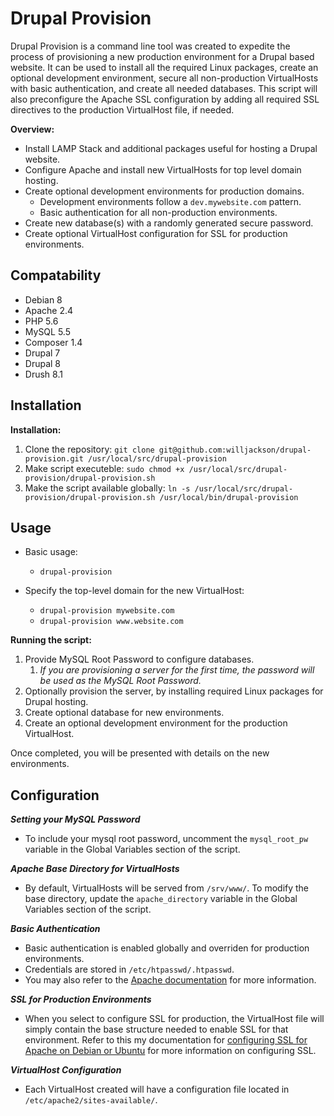 # Drupal Provision
Drupal Provision is a command line tool was created to expedite the process of
provisioning a new production environment for a Drupal based website.  It can be 
used to install all the required Linux packages, create an optional development
environment, secure all non-production VirtualHosts with basic authentication,
and create all needed databases. This script will also preconfigure the Apache
SSL configuration by adding all required SSL directives to the production
VirtualHost file, if needed.


**Overview:**
- Install LAMP Stack and additional packages useful for hosting a Drupal website. 
- Configure Apache and install new VirtualHosts for top level domain hosting.
- Create optional development environments for production domains.
  -  Development environments follow a `dev.mywebsite.com` pattern.
  -  Basic authentication for all non-production environments.
- Create new database(s) with a randomly generated secure password.
- Create optional VirtualHost configuration for SSL for production environments.
  

## Compatability
- Debian 8
- Apache 2.4
- PHP 5.6
- MySQL 5.5
- Composer 1.4
- Drupal 7
- Drupal 8
- Drush 8.1 

## Installation

**Installation:**
1. Clone the repository: `git clone git@github.com:willjackson/drupal-provision.git /usr/local/src/drupal-provision`
2. Make script executeble: `sudo chmod +x /usr/local/src/drupal-provision/drupal-provision.sh`
3. Make the script available globally: `ln -s /usr/local/src/drupal-provision/drupal-provision.sh /usr/local/bin/drupal-provision`

## Usage

- Basic usage:
  - `drupal-provision` 

- Specify the top-level domain for the new VirtualHost:
  - `drupal-provision mywebsite.com`
  - `drupal-provision www.website.com`
 

**Running the script:**

1. Provide MySQL Root Password to configure databases.
   1.  *If you are provisioning a server for the first time, the password will be
   used as the MySQL Root Password.*
2. Optionally provision the server, by installing required Linux packages for
Drupal hosting.
3. Create optional database for new environments.
4. Create an optional development environment for the production VirtualHost.

Once completed, you will be presented with details on the new environments.

## Configuration

***Setting your MySQL Password***

- To include your mysql root password, uncomment the `mysql_root_pw` variable
in the Global Variables section of the script.

***Apache Base Directory for VirtualHosts***

- By default, VirtualHosts will be served from `/srv/www/`.  To modify the base
directory, update the `apache_directory` variable in the Global Variables
section of the script.

***Basic Authentication***

- Basic authentication is enabled globally and overriden for production environments.
- Credentials are stored in `/etc/htpasswd/.htpasswd`.
- You may also refer to the
[Apache documentation](https://httpd.apache.org/docs/current/programs/htpasswd.html)
for more information.
  
***SSL for Production Environments***

- When you select to configure SSL for production, the VirtualHost file will simply
contain the base structure needed to enable SSL for that environment.  Refer to
this my documentation for
[configuring SSL for Apache on Debian or Ubuntu](http://willjackson.org/blog/configuring-ssl-apache-debian-or-ubuntu)
for more information on configuring SSL.

***VirtualHost Configuration***

- Each VirtualHost created will have a configuration file located in `/etc/apache2/sites-available/`.
